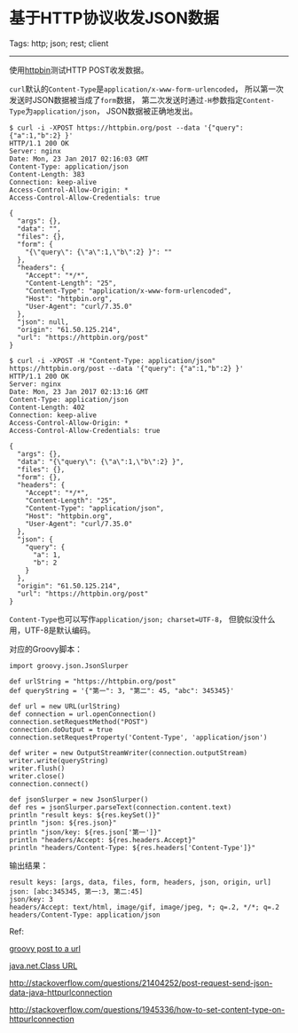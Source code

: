 # 基于HTTP协议收发JSON数据
Tags: http; json; rest; client

------

使用[httpbin](https://httpbin.org/)测试HTTP POST收发数据。

`curl`默认的`Content-Type`是`application/x-www-form-urlencoded`，
所以第一次发送时JSON数据被当成了`form`数据，
第二次发送时通过`-H`参数指定`Content-Type`为`application/json`，
JSON数据被正确地发出。

```
$ curl -i -XPOST https://httpbin.org/post --data '{"query": {"a":1,"b":2} }'
HTTP/1.1 200 OK
Server: nginx
Date: Mon, 23 Jan 2017 02:16:03 GMT
Content-Type: application/json
Content-Length: 383
Connection: keep-alive
Access-Control-Allow-Origin: *
Access-Control-Allow-Credentials: true

{
  "args": {},
  "data": "",
  "files": {},
  "form": {
    "{\"query\": {\"a\":1,\"b\":2} }": ""
  },
  "headers": {
    "Accept": "*/*",
    "Content-Length": "25",
    "Content-Type": "application/x-www-form-urlencoded",
    "Host": "httpbin.org",
    "User-Agent": "curl/7.35.0"
  },
  "json": null,
  "origin": "61.50.125.214",
  "url": "https://httpbin.org/post"
}

$ curl -i -XPOST -H "Content-Type: application/json" https://httpbin.org/post --data '{"query": {"a":1,"b":2} }'
HTTP/1.1 200 OK
Server: nginx
Date: Mon, 23 Jan 2017 02:13:16 GMT
Content-Type: application/json
Content-Length: 402
Connection: keep-alive
Access-Control-Allow-Origin: *
Access-Control-Allow-Credentials: true

{
  "args": {},
  "data": "{\"query\": {\"a\":1,\"b\":2} }",
  "files": {},
  "form": {},
  "headers": {
    "Accept": "*/*",
    "Content-Length": "25",
    "Content-Type": "application/json",
    "Host": "httpbin.org",
    "User-Agent": "curl/7.35.0"
  },
  "json": {
    "query": {
      "a": 1,
      "b": 2
    }
  },
  "origin": "61.50.125.214",
  "url": "https://httpbin.org/post"
}
```

`Content-Type`也可以写作`application/json; charset=UTF-8`，
但貌似没什么用，UTF-8是默认编码。

对应的Groovy脚本：

```
import groovy.json.JsonSlurper

def urlString = "https://httpbin.org/post"
def queryString = '{"第一": 3, "第二": 45, "abc": 345345}'

def url = new URL(urlString)
def connection = url.openConnection()
connection.setRequestMethod("POST")
connection.doOutput = true
connection.setRequestProperty('Content-Type', 'application/json')

def writer = new OutputStreamWriter(connection.outputStream)
writer.write(queryString)
writer.flush()
writer.close()
connection.connect()

def jsonSlurper = new JsonSlurper()
def res = jsonSlurper.parseText(connection.content.text)
println "result keys: ${res.keySet()}"
println "json: ${res.json}"
println "json/key: ${res.json['第一']}"
println "headers/Accept: ${res.headers.Accept}"
println "headers/Content-Type: ${res.headers['Content-Type']}"
```

输出结果：
```
result keys: [args, data, files, form, headers, json, origin, url]
json: [abc:345345, 第一:3, 第二:45]
json/key: 3
headers/Accept: text/html, image/gif, image/jpeg, *; q=.2, */*; q=.2
headers/Content-Type: application/json
```

Ref:

[groovy post to a url](http://www.mattstine.com/2009/04/25/groovy-post-to-a-url/)

[java.net.Class URL](https://docs.oracle.com/javase/7/docs/api/java/net/URL.html)

http://stackoverflow.com/questions/21404252/post-request-send-json-data-java-httpurlconnection

http://stackoverflow.com/questions/1945336/how-to-set-content-type-on-httpurlconnection
